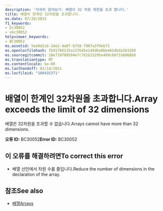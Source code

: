 ```yaml
---
description: '자세히 알아보기: 배열이 32 차원 제한을 초과 합니다.'
title: 배열이 한계인 32차원을 초과합니다.
ms.date: 07/20/2015
f1_keywords:
- bc30052
- vbc30052
helpviewer_keywords:
- BC30052
ms.assetid: 5ee0d2cb-14e2-4a0f-b758-f987a3f9eb73
ms.openlocfilehash: fb91766235a137645e1d4d6a0bb461dbda303260
ms.sourcegitcommit: 10e719780594efc781b15295e499c66f316068b8
ms.translationtype: MT
ms.contentlocale: ko-KR
ms.lasthandoff: 02/14/2021
ms.locfileid: "100435371"
---
```

# <a name="array-exceeds-the-limit-of-32-dimensions"></a><span data-ttu-id="112b5-103">배열이 한계인 32차원을 초과합니다.</span><span class="sxs-lookup"><span data-stu-id="112b5-103">Array exceeds the limit of 32 dimensions</span></span>

<span data-ttu-id="112b5-104">배열은 32차원을 초과할 수 없습니다.</span><span class="sxs-lookup"><span data-stu-id="112b5-104">Arrays cannot have more than 32 dimensions.</span></span>  
  
 <span data-ttu-id="112b5-105">**오류 ID:** BC30052</span><span class="sxs-lookup"><span data-stu-id="112b5-105">**Error ID:** BC30052</span></span>  
  
## <a name="to-correct-this-error"></a><span data-ttu-id="112b5-106">이 오류를 해결하려면</span><span class="sxs-lookup"><span data-stu-id="112b5-106">To correct this error</span></span>  
  
- <span data-ttu-id="112b5-107">배열 선언에서 차원 수를 줄입니다.</span><span class="sxs-lookup"><span data-stu-id="112b5-107">Reduce the number of dimensions in the declaration of the array.</span></span>  
  
## <a name="see-also"></a><span data-ttu-id="112b5-108">참조</span><span class="sxs-lookup"><span data-stu-id="112b5-108">See also</span></span>

- [<span data-ttu-id="112b5-109">배열</span><span class="sxs-lookup"><span data-stu-id="112b5-109">Arrays</span></span>](../programming-guide/language-features/arrays/index.md)
